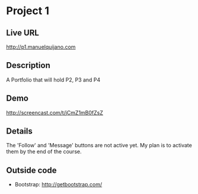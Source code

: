 # Project 1

## Live URL
<http://p1.manuelquijano.com>

## Description
A Portfolio that will hold P2, P3 and P4

## Demo
<http://screencast.com/t/jCmZ1mB0fZsZ>

## Details
The 'Follow' and 'Message' buttons are not active yet. My plan is to activate them by the end of the course.

## Outside code
* Bootstrap: http://getbootstrap.com/

